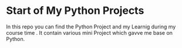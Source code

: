 # Start of My Python Projects

In this repo you can find the Python Project and my Learnig during my course time . It contain various mini Project which gavve me base on Python.

